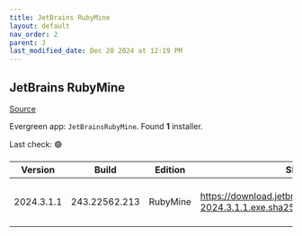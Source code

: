 ```yaml
---
title: JetBrains RubyMine
layout: default
nav_order: 2
parent: J
last_modified_date: Dec 20 2024 at 12:19 PM
---
```


## JetBrains RubyMine

[Source](https://www.jetbrains.com/rubymine)

Evergreen app: `JetBrainsRubyMine`. Found **1** installer.

Last check: 🟢

| Version    | Build         | Edition  | Sha256                                                             | Date       | Size      | Type | URI                                                                                                                        |
| ---------- | ------------- | -------- | ------------------------------------------------------------------ | ---------- | --------- | ---- | -------------------------------------------------------------------------------------------------------------------------- |
| 2024.3.1.1 | 243.22562.213 | RubyMine | https://download.jetbrains.com/ruby/RubyMine-2024.3.1.1.exe.sha256 | 20/12/2024 | 776874120 | exe  | [https://download.jetbrains.com/ruby/RubyMine-2024.3.1.1.exe](https://download.jetbrains.com/ruby/RubyMine-2024.3.1.1.exe) |
